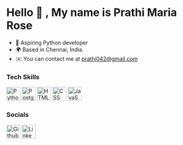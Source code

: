 Hello 👋 ,  My name is Prathi Maria Rose
===========================

* 🌱 Aspiring Python developer
* 🌍 Based in Chennai, India.
* ✉️ You can contact me at prathi042@gmail.com


### Tech Skills
<p>
<a href="https://www.python.org/" target="_blank" rel="noreferrer"><img src="https://cdn.svgporn.com/logos/python.svg?response-content-disposition=attachment%3Bfilename%3Dpython.svg" height="36" alt="Python" /></a> 
<a href="http://www.postgresql.org/" target="_blank" rel="noreferrer"><img src="https://cdn.svgporn.com/logos/postgresql.svg?response-content-disposition=attachment%3Bfilename%3Dpostgresql.svg" height="36" alt="PostgreSQL" /></a>
<a href="https://developer.mozilla.org/en-US/docs/Web/HTML" target="_blank" rel="noreferrer"><img src="https://cdn.svglogos.dev/logos/html-5.svg?response-content-disposition=attachment%3Bfilename%3Dhtml-5.svg" height="36" alt="HTML" /></a> 
<a href="https://developer.mozilla.org/en-US/docs/Web/CSS" target="_blank" rel="noreferrer"><img src="https://cdn.svglogos.dev/logos/css-3.svg?response-content-disposition=attachment%3Bfilename%3Dcss-3.svg" height="36" alt="CSS" /></a>  
<a href="https://developer.mozilla.org/en-US/docs/Web/JavaScript" target="_blank" rel="noreferrer"><img src="https://img.icons8.com/?id=tGvHBPJaKqEd&format=gif&name=icons8-javascript.gif" height="36" alt="JavaScript" /></a>   
</p>

### Socials
<p>
<a href="https://www.github.com/prathimariarose" target="_blank" rel="noreferrer"><img src="https://img.icons8.com/?id=4MhUS4CzoLbx&format=gif&name=icons8-github.gif" height="36" alt="Github" /></a>
<a href="https://www.linkedin.com/in/prathimariarose/" target="_blank" rel="noreferrer"><img src="https://img.icons8.com/?id=TpMqKvVFD9pP&format=gif&name=icons8-linkedin-2.gif" height="36" alt="LinkedIn" /></a>
</p>

